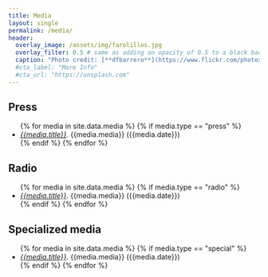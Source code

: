 ```yaml
---
title: Media
layout: single
permalink: /media/
header:
  overlay_image: /assets/img/farolillos.jpg
  overlay_filter: 0.5 # same as adding an opacity of 0.5 to a black background
  caption: "Photo credit: [**dfbarrero**](https://www.flickr.com/photos/dfbarrero/)"
  #cta_label: "More Info"
  #cta_url: "https://unsplash.com"
---
```


<h2 class="bibliography">Press</h2>

<ul class="bibliography">
{% for media in site.data.media %}
{% if media.type == "press" %}
    <li>
         <i><a href="{{media.url}}">{{media.title}}</a></i>. {{media.media}} ({{media.date}})
    </li>
{% endif %}
{% endfor %}
</ul>

<h2 class="bibliography">Radio</h2>

<ul class="bibliography">
{% for media in site.data.media %}
{% if media.type == "radio" %}
    <li>
         <i><a href="{{media.url}}">{{media.title}}</a></i>. {{media.media}} ({{media.date}})
    </li>
{% endif %}
{% endfor %}
</ul>

<h2 class="bibliography">Specialized media</h2>

<ul class="bibliography">
{% for media in site.data.media %}
{% if media.type == "special" %}
    <li>
         <i><a href="{{media.url}}">{{media.title}}</a></i>. {{media.media}} ({{media.date}})
    </li>
{% endif %}
{% endfor %}
</ul>



